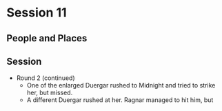 # Session 11
## People and Places
## Session
* Round 2 (continued)
	* One of the enlarged Duergar rushed to Midnight and tried to strike her, but missed.
	* A different Duergar rushed at her. Ragnar managed to hit him, but 
<!--stackedit_data:
eyJoaXN0b3J5IjpbLTkyMjQzMjE3NiwtMTk4NjU2OTAzNCwtMT
AzMTA0Nzc1NV19
-->